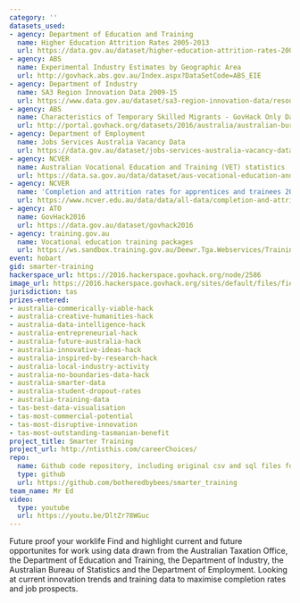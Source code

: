 ```yaml
---
category: ''
datasets_used:
- agency: Department of Education and Training
  name: Higher Education Attrition Rates 2005-2013
  url: https://data.gov.au/dataset/higher-education-attrition-rates-2005-2013
- agency: ABS
  name: Experimental Industry Estimates by Geographic Area
  url: http://govhack.abs.gov.au/Index.aspx?DataSetCode=ABS_EIE
- agency: Department of Industry
  name: SA3 Region Innovation Data 2009-15
  url: https://www.data.gov.au/dataset/sa3-region-innovation-data/resource/223e2340-5c0a-4bd8-8818-e3cd2fee13c8?inner_span=True
- agency: ABS
  name: Characteristics of Temporary Skilled Migrants - GovHack Only Dataset
  url: http://portal.govhack.org/datasets/2016/australia/australian-bureau-of-statistics/characteristics-of-temporary-skilled-migrants.html
- agency: Department of Employment
  name: Jobs Services Australia Vacancy Data
  url: https://data.gov.au/dataset/jobs-services-australia-vacancy-data
- agency: NCVER
  name: Australian Vocational Education and Training (VET) statistics
  url: https://data.sa.gov.au/data/dataset/aus-vocational-education-and-training-vet-statistics
- agency: NCVER
  name: 'Completion and attrition rates for apprentices and trainees 2014: state and territory data tables'
  url: https://www.ncver.edu.au/data/data/all-data/completion-and-attrition-rates-for-apprentices-and-trainees-2014-state-and-territory-data-tables#
- agency: ATO
  name: GovHack2016
  url: https://data.gov.au/dataset/govhack2016
- agency: training.gov.au
  name: Vocational education training packages
  url: https://ws.sandbox.training.gov.au/Deewr.Tga.Webservices/TrainingComponentService.svc?wsdl
event: hobart
gid: smarter-training
hackerspace_url: https://2016.hackerspace.govhack.org/node/2586
image_url: https://2016.hackerspace.govhack.org/sites/default/files/field/image/headerlogo3.png
jurisdiction: tas
prizes-entered:
- australia-commerically-viable-hack
- australia-creative-humanities-hack
- australia-data-intelligence-hack
- australia-entrepreneurial-hack
- australia-future-australia-hack
- australia-innovative-ideas-hack
- australia-inspired-by-research-hack
- australia-local-industry-activity
- australia-no-boundaries-data-hack
- australia-smarter-data
- australia-student-dropout-rates
- australia-training-data
- tas-best-data-visualisation
- tas-most-commercial-potential
- tas-most-disruptive-innovation
- tas-most-outstanding-tasmanian-benefit
project_title: Smarter Training
project_url: http://ntisthis.com/careerChoices/
repo:
  name: Github code repository, including original csv and sql files for setting up database tables
  type: github
  url: https://github.com/botheredbybees/smarter_training
team_name: Mr Ed
video:
  type: youtube
  url: https://youtu.be/DltZr78WGuc
---
```


Future proof your worklife
Find and highlight current and future opportunites for work using data drawn from the Australian Taxation Office, the Department of Education and Training, the Department of Industry, the Australian Bureau of Statistics and the Department of Employment. Looking at current innovation trends and training data to maximise completion rates and job prospects.